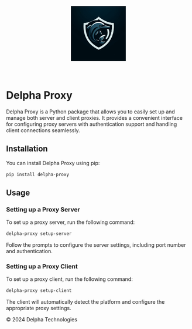 <div style="text-align: center;">
    <img src="assets/logo.webp" alt="Logo" height="150">
</div>
<br><br>

# Delpha Proxy

Delpha Proxy is a Python package that allows you to easily set up and manage both server and client proxies. It provides a convenient interface for configuring proxy servers with authentication support and handling client connections seamlessly.

## Installation

You can install Delpha Proxy using pip:

```bash
pip install delpha-proxy
```

## Usage

### Setting up a Proxy Server

To set up a proxy server, run the following command:

```bash
delpha-proxy setup-server
```

Follow the prompts to configure the server settings, including port number and authentication.

### Setting up a Proxy Client

To set up a proxy client, run the following command:

```bash
delpha-proxy setup-client
```

The client will automatically detect the platform and configure the appropriate proxy settings.



© 2024 Delpha Technologies